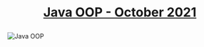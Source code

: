 # <p align="center"><a href="https://softuni.bg/trainings/3486/java-oop-october-2021"> Java OOP - October 2021 <a/><p>
![Java OOP](https://user-images.githubusercontent.com/11089783/149675010-e12424da-b8e6-40ea-ae5a-54a393db439d.png)
